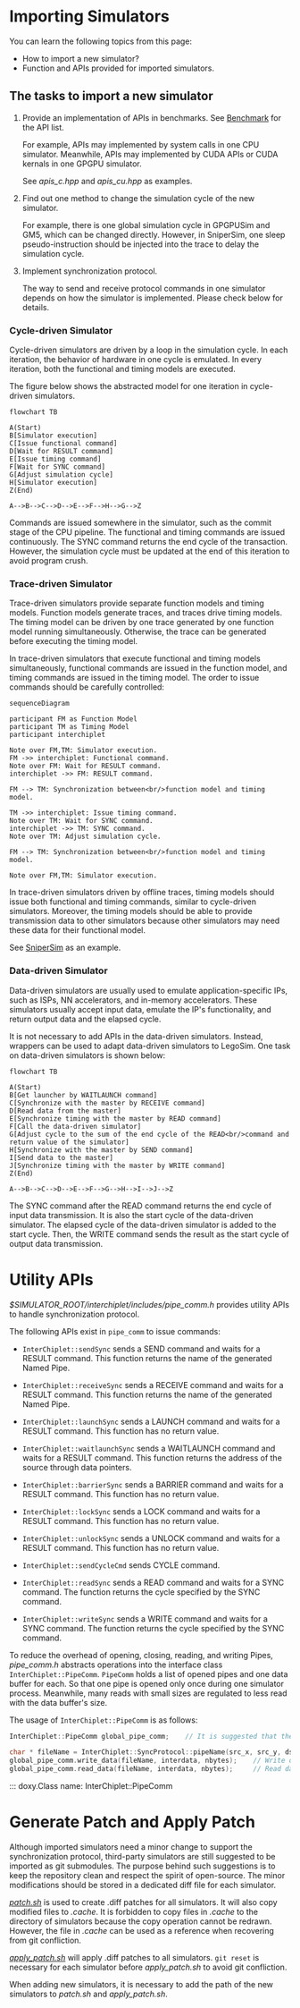 
# Importing Simulators

You can learn the following topics from this page:

- How to import a new simulator?
- Function and APIs provided for imported simulators.

## The tasks to import a new simulator
 
1. Provide an implementation of APIs in benchmarks. See [Benchmark](../02-benchmarks.md) for the API list.

   For example, APIs may implemented by system calls in one CPU simulator. Meanwhile, APIs may implemented by CUDA APIs or CUDA kernals in one GPGPU simulator.

   See *apis_c.hpp* and *apis_cu.hpp* as examples.

2. Find out one method to change the simulation cycle of the new simulator.

    For example, there is one global simulation cycle in GPGPUSim and GM5, which can be changed directly. However, in SniperSim, one sleep pseudo-instruction should be injected into the trace to delay the simulation cycle.

3. Implement synchronization protocol.

    The way to send and receive protocol commands in one simulator depends on how the simulator is implemented. Please check below for details.

### Cycle-driven Simulator

Cycle-driven simulators are driven by a loop in the simulation cycle. In each iteration, the behavior of hardware in one cycle is emulated. In every iteration, both the functional and timing models are executed.

The figure below shows the abstracted model for one iteration in cycle-driven simulators.

```mermaid
flowchart TB

A(Start)
B[Simulator execution]
C[Issue functional command]
D[Wait for RESULT command]
E[Issue timing command]
F[Wait for SYNC command]
G[Adjust simulation cycle]
H[Simulator execution]
Z(End)

A-->B-->C-->D-->E-->F-->H-->G-->Z
```

Commands are issued somewhere in the simulator, such as the commit stage of the CPU pipeline. The functional and timing commands are issued continuously. The SYNC command returns the end cycle of the transaction. However, the simulation cycle must be updated at the end of this iteration to avoid program crush.

### Trace-driven Simulator

Trace-driven simulators provide separate function models and timing models. Function models generate traces, and traces drive timing models. The timing model can be driven by one trace generated by one function model running simultaneously. Otherwise, the trace can be generated before executing the timing model.

In trace-driven simulators that execute functional and timing models simultaneously, functional commands are issued in the function model, and timing commands are issued in the timing model. The order to issue commands should be carefully controlled:

```mermaid
sequenceDiagram

participant FM as Function Model
participant TM as Timing Model
participant interchiplet

Note over FM,TM: Simulator execution.
FM ->> interchiplet: Functional command.
Note over FM: Wait for RESULT command.
interchiplet ->> FM: RESULT command.

FM --> TM: Synchronization between<br/>function model and timing model.

TM ->> interchiplet: Issue timing command.
Note over TM: Wait for SYNC command.
interchiplet ->> TM: SYNC command.
Note over TM: Adjust simulation cycle.

FM --> TM: Synchronization between<br/>function model and timing model.

Note over FM,TM: Simulator execution.
```

In trace-driven simulators driven by offline traces, timing models should issue both functional and timing commands, similar to cycle-driven simulators. Moreover, the timing models should be able to provide transmission data to other simulators because other simulators may need these data for their functional model.

See [SniperSim](041-snipersim.md) as an example.

### Data-driven Simulator

Data-driven simulators are usually used to emulate application-specific IPs, such as ISPs, NN accelerators, and in-memory accelerators. These simulators usually accept input data, emulate the IP's functionality, and return output data and the elapsed cycle.

It is not necessary to add APIs in the data-driven simulators. Instead, wrappers can be used to adapt data-driven simulators to LegoSim. One task on data-driven simulators is shown below:

```mermaid
flowchart TB

A(Start)
B[Get launcher by WAITLAUNCH command]
C[Synchronize with the master by RECEIVE command]
D[Read data from the master]
E[Synchronize timing with the master by READ command]
F[Call the data-driven simulator]
G[Adjust cycle to the sum of the end cycle of the READ<br/>command and return value of the simulator]
H[Synchronize with the master by SEND command]
I[Send data to the master]
J[Synchronize timing with the master by WRITE command]
Z(End)

A-->B-->C-->D-->E-->F-->G-->H-->I-->J-->Z
```

The SYNC command after the READ command returns the end cycle of input data transmission. It is also the start cycle of the data-driven simulator. The elapsed cycle of the data-driven simulator is added to the start cycle. Then, the WRITE command sends the result as the start cycle of output data transmission.

# Utility APIs

*$SIMULATOR_ROOT/interchiplet/includes/pipe_comm.h* provides utility APIs to handle synchronization protocol.

The following APIs exist in `pipe_comm` to issue commands:

- `InterChiplet::sendSync` sends a SEND command and waits for a RESULT command. This function returns the name of the generated Named Pipe.
- `InterChiplet::receiveSync` sends a RECEIVE command and waits for a RESULT command. This function returns the name of the generated Named Pipe.
- `InterChiplet::launchSync` sends a LAUNCH command and waits for a RESULT command. This function has no return value.
- `InterChiplet::waitlaunchSync` sends a WAITLAUNCH command and waits for a RESULT command. This function returns the address of the source through data pointers.
- `InterChiplet::barrierSync` sends a BARRIER command and waits for a RESULT command. This function has no return value.
- `InterChiplet::lockSync` sends a LOCK command and waits for a RESULT command. This function has no return value.
- `InterChiplet::unlockSync` sends a UNLOCK command and waits for a RESULT command. This function has no return value.

- `InterChiplet::sendCycleCmd` sends CYCLE command.
- `InterChiplet::readSync` sends a READ command and waits for a SYNC command. The function returns the cycle specified by the SYNC command.
- `InterChiplet::writeSync` sends a WRITE command and waits for a SYNC command. The function returns the cycle specified by the SYNC command.

To reduce the overhead of opening, closing, reading, and writing Pipes, *pipe_comm.h* abstracts operations into the interface class `InterChiplet::PipeComm`. `PipeComm` holds a list of opened pipes and one data buffer for each. So that one pipe is opened only once during one simulator process. Meanwhile, many reads with small sizes are regulated to less read with the data buffer's size.

The usage of `InterChiplet::PipeComm` is as follows:

```c++
InterChiplet::PipeComm global_pipe_comm;    // It is suggested that the global entity of PipeComm be declared.

char * fileName = InterChiplet::SyncProtocol::pipeName(src_x, src_y, dst_x, dst_y);    // It is suggested to use APIs to get the file name of pipes.
global_pipe_comm.write_data(fileName, interdata, nbytes);    // Write data to Pipe
global_pipe_comm.read_data(fileName, interdata, nbytes);     // Read data to Pipe
```

::: doxy.Class
    name: InterChiplet::PipeComm

# Generate Patch and Apply Patch
 
Although imported simulators need a minor change to support the synchronization protocol, third-party simulators are still suggested to be imported as git submodules. The purpose behind such suggestions is to keep the repository clean and respect the spirit of open-source. The minor modifications should be stored in a dedicated diff file for each simulator.
 
[*patch.sh*](https://github.com/FCAS-ZJU/Chiplet_Heterogeneous_newVersion/blob/master_v2/patch.sh) is used to create .diff patches for all simulators. It will also copy modified files to *.cache*. It is forbidden to copy files in *.cache* to the directory of simulators because the copy operation cannot be redrawn. However, the file in *.cache* can be used as a reference when recovering from git confliction.

[*apply_patch.sh*](http://github.com/FCAS-ZJU/Chiplet_Heterogeneous_newVersion/blob/master_v2/apply_patch.sh) will apply .diff patches to all simulators. `git reset` is necessary for each simulator before *apply_patch.sh* to avoid git confliction.
 
When adding new simulators, it is necessary to add the path of the new simulators to *patch.sh* and *apply_patch.sh*.
